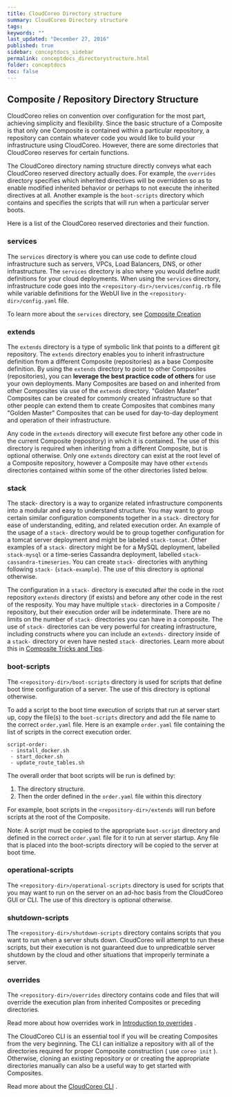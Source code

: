 ```yaml
---
title: CloudCoreo Directory structure
summary: CloudCoreo Directory structure
tags:
keywords: ""
last_updated: "December 27, 2016"
published: true
sidebar: conceptdocs_sidebar
permalink: conceptdocs_directorystructure.html
folder: conceptdocs
toc: false
---
```


## Composite / Repository Directory Structure
CloudCoreo relies on convention over configuration for the most part, achieving simplicity and flexibility. Since the basic structure of a Composite is that only one Composite is contained within a particular repository, a repository can contain whatever code you would like to build your infrastructure using CloudCoreo. However, there are some directories that CloudCoreo reserves for certain functions.

The CloudCoreo directory naming structure directly conveys what each CloudCoreo reserved directory actually does. For example, the `overrides` directory specifies which inherited directives will be overridden so as to enable modified inherited behavior or perhaps to not execute the inherited directives at all. Another example is the `boot-scripts` directory which contains and specifies the scripts that will run when a particular server boots.  

Here is a list of the CloudCoreo reserved directories and their function.  

### services  
The `services` directory is where you can use code to definte cloud infrastructure such as servers, VPCs, Load Balancers, DNS, or other infrastructure. The `services` directory is also where you would define audit definitions for your cloud deployments. When using the `services` directory, infrastructure code goes into the `<repository-dir>/services/config.rb` file while variable definitions for the WebUI live in the `<repository-dir>/config.yaml` file.  

To learn more about the `services` directory, see [Composite Creation](conceptdocs_compositecreation.html)

### extends  
The `extends` directory is a type of symbolic link that points to a different git repository. The `extends` directory enables you to inherit infrastructure definition from a different Composite (repositories) as a base Composite definition. By using the `extends` directory to point to other Composites (repositories), you can **leverage the best practice code of others** for use your own deployments. Many Composites are based on and inherited from other Composites via use of the `extends` directory. "Golden Master" Composites can be created for commonly created infrastructure so that other people can extend them to create Composites that combines many "Golden Master" Composites that can be used for day-to-day deployment and operation of their infrastructure.  

Any code in the `extends` directory will execute first before any other code in the current Composite (repository) in which it is contained. The use of this directory is required when inheriting from a different Composite, but is optional otherwise. Only one `extends` directory can exist at the root level of a Composite repository, however a Composite may have other `extends` directories contained within some of the other directories listed below.  

### stack  
The stack- directory is a way to organize related infrastructure components into a modular and easy to understand structure. You may want to group certain similar configuration components together in a `stack-` directory for ease of understanding, editing, and related execution order. An example of the usage of a `stack-` directory would be to group together  configuration for a tomcat server deployment and might be labeled `stack-tomcat`. Other examples of a `stack-` directory might be for a MySQL deployment, labelled `stack-mysql` or a time-series Cassandra deployment, labelled `stack-cassandra-timeseries`. You can create `stack-` directories with anything following `stack-` (`stack-example`). The use of this directory is optional otherwise.  

The configuration in a `stack-` directory is executed after the code in the root repository `extends` directory (if exists) and before any other code in the rest of the resposity. You may have multiple `stack-` directories in a Composite / repository, but their execution order will be indeterminate. There are no limits on the number of `stack-` directories you can have in a composite. The use of `stack-` directories can be very powerful for creating infrastructure, including constructs where you can include an `extends-` directory inside of a `stack-` directory or even have nested `stack-` directories. Learn more about this in [Composite Tricks and Tips](http://kb.cloudcoreo.com).  

### boot-scripts  
The `<repository-dir>/boot-scripts` directory is used for scripts that define boot time configuration of a server. The use of this directory is optional otherwise.  

To add a script to the boot time execution of scripts that run at server start up, copy the file(s) to the `boot-scripts` directory and add the file name to the correct `order.yaml` file. Here is an example `order.yaml` file containing the list of scripts in the correct execution order.  

~~~~
script-order:
 - install_docker.sh
 - start_docker.sh
 - update_route_tables.sh  
~~~~

The overall order that boot scripts will be run is defined by:  
1. The directory structure.  
2. Then the order defined in the `order.yaml` file within this directory  

For example, boot scripts in the `<repository-dir>/extends` will run before scripts at the root of the Composite.

Note: A script must be copied to the appropriate `boot-script` directory and defined in the correct `order.yaml` file for it to run at server startup. Any file that is placed into the boot-scripts directory will be copied to the server at boot time.  

### operational-scripts  
The `<repository-dir>/operational-scripts` directory is used for scripts that you may want to run on the server on an ad-hoc basis from the CloudCoreo GUI or CLI. The use of this directory is optional otherwise.  

### shutdown-scripts  
The `<repository-dir>/shutdown-scripts` directory contains scripts that you want to run when a server shuts down. CloudCoreo will attempt to run these scripts, but their execution is not guaranteed due to unpredicatble server shutdown by the cloud and other situations that improperly terminate a server.  

### overrides  
The `<repository-dir>/overrides` directory contains code and files that will override the execution plan from inherited Composites or preceding directories.  

Read more about how overrides work in [Introduction to overrides](http://kb.cloudcoreo.com/) .  

The CloudCoreo CLI is an essential tool if you will be creating Composites from the very beginning. The CLI can initialize a repository with all of the directories required for proper Composite construction ( use `coreo init` ).  Otherwise, cloning an existing repository or or creating the appropriate directories manually can also be a useful way to get started with Composites.  

Read more about the [CloudCoreo CLI](conceptdocs_cli.html) .  

